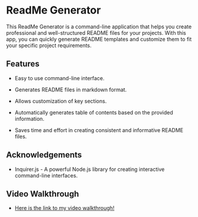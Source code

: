 # ReadMe Generator

 This ReadMe Generator is a command-line application that helps you create professional and well-structured README files for your projects. With this app, you can quickly generate README templates and customize them to fit your specific project requirements.

## Features

- Easy to use command-line interface.

- Generates README files in markdown format.

- Allows customization of key sections.

- Automatically generates table of contents based on the provided information.

- Saves time and effort in creating consistent and informative README files.

## Acknowledgements

- Inquirer.js - A powerful Node.js library for creating interactive command-line interfaces.

## Video Walkthrough

- [Here is the link to my video walkthrough!](https://drive.google.com/file/d/1qyLQvY_UBpEYCKy_yNrR0_3kB0k3JQ6i/view)